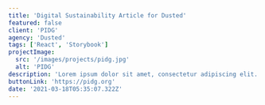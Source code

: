 ```yaml
---
title: 'Digital Sustainability Article for Dusted'
featured: false
client: 'PIDG'
agency: 'Dusted'
tags: ['React', 'Storybook']
projectImage:
  src: '/images/projects/pidg.jpg'
  alt: 'PIDG'
description: 'Lorem ipsum dolor sit amet, consectetur adipiscing elit. Nam ac ex eu erat mollis sodales sed sit amet dui. Mauris quis tempus mi, non rutrum arcu. Sed vitae maximus eros. Proin dolor leo, rutrum aliquet lacus a, dictum sagittis enim. Nulla id lectus efficitur, pulvinar lorem sed, euismod enim. Cras risus ipsum, ultricies commodo nunc nec, semper auctor massa. Donec tempor dignissim fermentum. Curabitur in lectus id quam suscipit dictum.'
buttonLink: 'https://pidg.org'
date: '2021-03-18T05:35:07.322Z'
---
```

